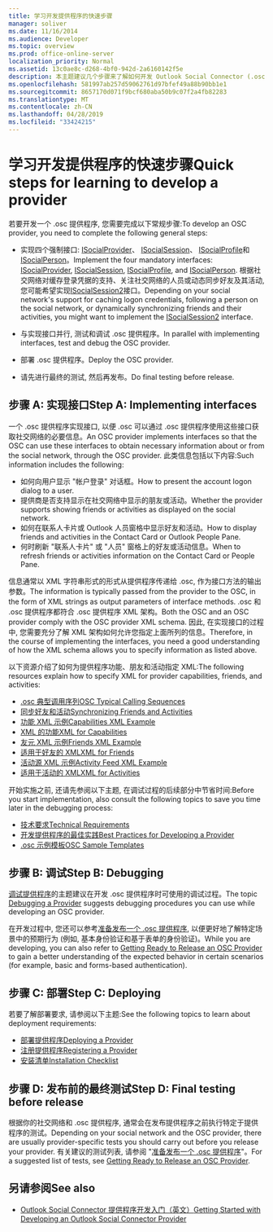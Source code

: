 ```yaml
---
title: 学习开发提供程序的快速步骤
manager: soliver
ms.date: 11/16/2014
ms.audience: Developer
ms.topic: overview
ms.prod: office-online-server
localization_priority: Normal
ms.assetid: 13c0ae8c-d268-4bf0-942d-2a6160142f5e
description: 本主题建议几个步骤来了解如何开发 Outlook Social Connector (.osc) 提供程序。
ms.openlocfilehash: 581997ab257d59062761d97bfef49a88b90bb1e1
ms.sourcegitcommit: 8657170d071f9bcf680aba50b9c07f2a4fb82283
ms.translationtype: MT
ms.contentlocale: zh-CN
ms.lasthandoff: 04/28/2019
ms.locfileid: "33424215"
---
```

# <a name="quick-steps-for-learning-to-develop-a-provider"></a><span data-ttu-id="167c7-103">学习开发提供程序的快速步骤</span><span class="sxs-lookup"><span data-stu-id="167c7-103">Quick steps for learning to develop a provider</span></span>

<span data-ttu-id="167c7-104">若要开发一个 .osc 提供程序, 您需要完成以下常规步骤:</span><span class="sxs-lookup"><span data-stu-id="167c7-104">To develop an OSC provider, you need to complete the following general steps:</span></span>
  
- <span data-ttu-id="167c7-105">实现四个强制接口: [ISocialProvider](isocialprovideriunknown.md)、 [ISocialSession](isocialsessioniunknown.md)、 [ISocialProfile](isocialprofileisocialperson.md)和[ISocialPerson](isocialpersoniunknown.md)。</span><span class="sxs-lookup"><span data-stu-id="167c7-105">Implement the four mandatory interfaces: [ISocialProvider](isocialprovideriunknown.md), [ISocialSession](isocialsessioniunknown.md), [ISocialProfile](isocialprofileisocialperson.md), and [ISocialPerson](isocialpersoniunknown.md).</span></span> <span data-ttu-id="167c7-106">根据社交网络对缓存登录凭据的支持、关注社交网络的人员或动态同步好友及其活动, 您可能希望实现[ISocialSession2](isocialsession2iunknown.md)接口。</span><span class="sxs-lookup"><span data-stu-id="167c7-106">Depending on your social network's support for caching logon credentials, following a person on the social network, or dynamically synchronizing friends and their activities, you might want to implement the [ISocialSession2](isocialsession2iunknown.md) interface.</span></span> 
    
- <span data-ttu-id="167c7-107">与实现接口并行, 测试和调试 .osc 提供程序。</span><span class="sxs-lookup"><span data-stu-id="167c7-107">In parallel with implementing interfaces, test and debug the OSC provider.</span></span> 

- <span data-ttu-id="167c7-108">部署 .osc 提供程序。</span><span class="sxs-lookup"><span data-stu-id="167c7-108">Deploy the OSC provider.</span></span>  

- <span data-ttu-id="167c7-109">请先进行最终的测试, 然后再发布。</span><span class="sxs-lookup"><span data-stu-id="167c7-109">Do final testing before release.</span></span>
    
## <a name="step-a-implementing-interfaces"></a><span data-ttu-id="167c7-110">步骤 A: 实现接口</span><span class="sxs-lookup"><span data-stu-id="167c7-110">Step A: Implementing interfaces</span></span>

<span data-ttu-id="167c7-111">一个 .osc 提供程序实现接口, 以便 .osc 可以通过 .osc 提供程序使用这些接口获取社交网络的必要信息。</span><span class="sxs-lookup"><span data-stu-id="167c7-111">An OSC provider implements interfaces so that the OSC can use these interfaces to obtain necessary information about or from the social network, through the OSC provider.</span></span> <span data-ttu-id="167c7-112">此类信息包括以下内容:</span><span class="sxs-lookup"><span data-stu-id="167c7-112">Such information includes the following:</span></span>
  
- <span data-ttu-id="167c7-113">如何向用户显示 "帐户登录" 对话框。</span><span class="sxs-lookup"><span data-stu-id="167c7-113">How to present the account logon dialog to a user.</span></span>    
- <span data-ttu-id="167c7-114">提供商是否支持显示在社交网络中显示的朋友或活动。</span><span class="sxs-lookup"><span data-stu-id="167c7-114">Whether the provider supports showing friends or activities as displayed on the social network.</span></span>    
- <span data-ttu-id="167c7-115">如何在联系人卡片或 Outlook 人员窗格中显示好友和活动。</span><span class="sxs-lookup"><span data-stu-id="167c7-115">How to display friends and activities in the Contact Card or Outlook People Pane.</span></span>     
- <span data-ttu-id="167c7-116">何时刷新 "联系人卡片" 或 "人员" 窗格上的好友或活动信息。</span><span class="sxs-lookup"><span data-stu-id="167c7-116">When to refresh friends or activities information on the Contact Card or People Pane.</span></span>
    
<span data-ttu-id="167c7-117">信息通常以 XML 字符串形式的形式从提供程序传递给 .osc, 作为接口方法的输出参数。</span><span class="sxs-lookup"><span data-stu-id="167c7-117">The information is typically passed from the provider to the OSC, in the form of XML strings as output parameters of interface methods.</span></span> <span data-ttu-id="167c7-118">.osc 和 .osc 提供程序都符合 .osc 提供程序 XML 架构。</span><span class="sxs-lookup"><span data-stu-id="167c7-118">Both the OSC and an OSC provider comply with the OSC provider XML schema.</span></span> <span data-ttu-id="167c7-119">因此, 在实现接口的过程中, 您需要充分了解 XML 架构如何允许您指定上面所列的信息。</span><span class="sxs-lookup"><span data-stu-id="167c7-119">Therefore, in the course of implementing the interfaces, you need a good understanding of how the XML schema allows you to specify information as listed above.</span></span> 

<span data-ttu-id="167c7-120">以下资源介绍了如何为提供程序功能、朋友和活动指定 XML:</span><span class="sxs-lookup"><span data-stu-id="167c7-120">The following resources explain how to specify XML for provider capabilities, friends, and activities:</span></span>
  
- [<span data-ttu-id="167c7-121">.osc 典型调用序列</span><span class="sxs-lookup"><span data-stu-id="167c7-121">OSC Typical Calling Sequences</span></span>](osc-typical-calling-sequences.md)    
- [<span data-ttu-id="167c7-122">同步好友和活动</span><span class="sxs-lookup"><span data-stu-id="167c7-122">Synchronizing Friends and Activities</span></span>](synchronizing-friends-and-activities.md)    
- [<span data-ttu-id="167c7-123">功能 XML 示例</span><span class="sxs-lookup"><span data-stu-id="167c7-123">Capabilities XML Example</span></span>](capabilities-xml-example.md)   
- [<span data-ttu-id="167c7-124">XML 的功能</span><span class="sxs-lookup"><span data-stu-id="167c7-124">XML for Capabilities</span></span>](xml-for-capabilities.md)    
- [<span data-ttu-id="167c7-125">友元 XML 示例</span><span class="sxs-lookup"><span data-stu-id="167c7-125">Friends XML Example</span></span>](friends-xml-example.md)    
- [<span data-ttu-id="167c7-126">适用于好友的 XML</span><span class="sxs-lookup"><span data-stu-id="167c7-126">XML for Friends</span></span>](xml-for-friends.md)   
- [<span data-ttu-id="167c7-127">活动源 XML 示例</span><span class="sxs-lookup"><span data-stu-id="167c7-127">Activity Feed XML Example</span></span>](activity-feed-xml-example.md)   
- [<span data-ttu-id="167c7-128">适用于活动的 XML</span><span class="sxs-lookup"><span data-stu-id="167c7-128">XML for Activities</span></span>](xml-for-activities.md)
    
<span data-ttu-id="167c7-129">开始实施之前, 还请先参阅以下主题, 在调试过程的后续部分中节省时间:</span><span class="sxs-lookup"><span data-stu-id="167c7-129">Before you start implementation, also consult the following topics to save you time later in the debugging process:</span></span>
  
- [<span data-ttu-id="167c7-130">技术要求</span><span class="sxs-lookup"><span data-stu-id="167c7-130">Technical Requirements</span></span>](technical-requirements.md)    
- [<span data-ttu-id="167c7-131">开发提供程序的最佳实践</span><span class="sxs-lookup"><span data-stu-id="167c7-131">Best Practices for Developing a Provider</span></span>](best-practices-for-developing-a-provider.md)    
- [<span data-ttu-id="167c7-132">.osc 示例模板</span><span class="sxs-lookup"><span data-stu-id="167c7-132">OSC Sample Templates</span></span>](osc-sample-templates.md)
    
## <a name="step-b-debugging"></a><span data-ttu-id="167c7-133">步骤 B: 调试</span><span class="sxs-lookup"><span data-stu-id="167c7-133">Step B: Debugging</span></span>

<span data-ttu-id="167c7-134">[调试提供程序](debugging-a-provider.md)的主题建议在开发 .osc 提供程序时可使用的调试过程。</span><span class="sxs-lookup"><span data-stu-id="167c7-134">The topic [Debugging a Provider](debugging-a-provider.md) suggests debugging procedures you can use while developing an OSC provider.</span></span> 
  
<span data-ttu-id="167c7-135">在开发过程中, 您还可以参考[准备发布一个 .osc 提供程序](getting-ready-to-release-an-osc-provider.md), 以便更好地了解特定场景中的预期行为 (例如, 基本身份验证和基于表单的身份验证)。</span><span class="sxs-lookup"><span data-stu-id="167c7-135">While you are developing, you can also refer to [Getting Ready to Release an OSC Provider](getting-ready-to-release-an-osc-provider.md) to gain a better understanding of the expected behavior in certain scenarios (for example, basic and forms-based authentication).</span></span> 
  
## <a name="step-c-deploying"></a><span data-ttu-id="167c7-136">步骤 C: 部署</span><span class="sxs-lookup"><span data-stu-id="167c7-136">Step C: Deploying</span></span>

<span data-ttu-id="167c7-137">若要了解部署要求, 请参阅以下主题:</span><span class="sxs-lookup"><span data-stu-id="167c7-137">See the following topics to learn about deployment requirements:</span></span>
  
- [<span data-ttu-id="167c7-138">部署提供程序</span><span class="sxs-lookup"><span data-stu-id="167c7-138">Deploying a Provider</span></span>](deploying-a-provider.md)    
- [<span data-ttu-id="167c7-139">注册提供程序</span><span class="sxs-lookup"><span data-stu-id="167c7-139">Registering a Provider</span></span>](registering-a-provider.md)   
- [<span data-ttu-id="167c7-140">安装清单</span><span class="sxs-lookup"><span data-stu-id="167c7-140">Installation Checklist</span></span>](installation-checklist.md)
    
## <a name="step-d-final-testing-before-release"></a><span data-ttu-id="167c7-141">步骤 D: 发布前的最终测试</span><span class="sxs-lookup"><span data-stu-id="167c7-141">Step D: Final testing before release</span></span>

<span data-ttu-id="167c7-142">根据你的社交网络和 .osc 提供程序, 通常会在发布提供程序之前执行特定于提供程序的测试。</span><span class="sxs-lookup"><span data-stu-id="167c7-142">Depending on your social network and the OSC provider, there are usually provider-specific tests you should carry out before you release your provider.</span></span> <span data-ttu-id="167c7-143">有关建议的测试列表, 请参阅 "[准备发布一个 .osc 提供程序](getting-ready-to-release-an-osc-provider.md)"。</span><span class="sxs-lookup"><span data-stu-id="167c7-143">For a suggested list of tests, see [Getting Ready to Release an OSC Provider](getting-ready-to-release-an-osc-provider.md).</span></span>
  
## <a name="see-also"></a><span data-ttu-id="167c7-144">另请参阅</span><span class="sxs-lookup"><span data-stu-id="167c7-144">See also</span></span>

- [<span data-ttu-id="167c7-145">Outlook Social Connector 提供程序开发入门（英文）</span><span class="sxs-lookup"><span data-stu-id="167c7-145">Getting Started with Developing an Outlook Social Connector Provider</span></span>](getting-started-with-developing-an-outlook-social-connector-provider.md)

